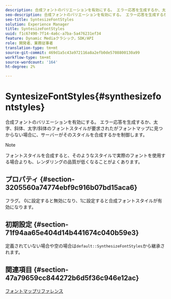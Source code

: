 ```yaml
---
description: 合成フォントのバリエーションを有効にする。 エラー応答を生成するか、太字、斜体、太字/斜体のフォントスタイルが要求されたがフォントマップに見つからない場合に、サーバーがそのスタイルを合成するかを制御します。
seo-description: 合成フォントのバリエーションを有効にする。 エラー応答を生成するか、太字、斜体、太字/斜体のフォントスタイルが要求されたがフォントマップに見つからない場合に、サーバーがそのスタイルを合成するかを制御します。
seo-title: SyntesizeFontStyles
solution: Experience Manager
title: SyntesizeFontStyles
uuid: f1c67490-7f14-4a6c-a7ba-5a476231ef34
feature: Dynamic Mediaクラシック，SDK/API
role: 開発者、業務従事者
translation-type: tm+mt
source-git-commit: 469d1a5c43a972116a8a2efb0de5708800130a99
workflow-type: tm+mt
source-wordcount: '164'
ht-degree: 2%

---
```



# SyntesizeFontStyles{#synthesizefontstyles}

合成フォントのバリエーションを有効にする。 エラー応答を生成するか、太字、斜体、太字/斜体のフォントスタイルが要求されたがフォントマップに見つからない場合に、サーバーがそのスタイルを合成するかを制御します。

>[!NOTE]
>
>フォントスタイルを合成すると、そのようなスタイルで実際のフォントを使用する場合よりも、レンダリングの品質が低くなることがよくあります。

## プロパティ {#section-3205560a74774ebf9c916b07bd15aca6}

フラグ。 0に設定すると無効になり、1に設定すると合成フォントスタイルが有効になります。

## 初期設定 {#section-71f94aa65e404d14b441674c040b59e3}

定義されていない場合や空の場合は`default::SynthesizeFontStyles`から継承されます。

## 関連項目 {#section-47a79659cc844272b6d5f36c946e12ac}

[フォントマップリファレンス](../../../../../is-api/image-catalog/image-serving-api-ref/c-image-catalog-reference/c-font-map-reference/c-font-map-reference.md#concept-f81f319d03c646c5a8ef87b3277dd37d)
